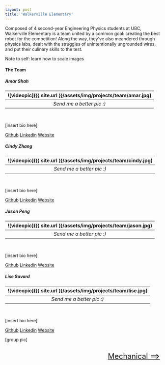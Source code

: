 ```yaml
---
layout: post
title: 'Walkerville Elementary'
---
```


Composed of 4 second-year Engineering Physics students at UBC, Walkerville Elementary is a team united by a common goal: creating the best robot for the competition! Along the way, they've also meandered through physics labs, dealt with the struggles of unintentionally ungrounded wires, and put their culinary skills to the test.

Note to self: learn how to scale images

#### The Team

##### Amar Shah

|![videopic]({{ site.url }}/assets/img/projects/team/amar.jpg)|
|:--:|
|*Send me a better pic :)*|

<br>

[insert bio here]

[Github](#) [Linkedin](#) [Website](#)
<br>

##### Cindy Zhang

|![videopic]({{ site.url }}/assets/img/projects/team/cindy.jpg)|
|:--:|
|*Send me a better pic :)*|

<br>

[insert bio here]

[Github](#) [Linkedin](#) [Website](#)
<br>

##### Jason Peng

|![videopic]({{ site.url }}/assets/img/projects/team/jason.jpg)|
|:--:|
|*Send me a better pic :)*|

<br>

[insert bio here]

[Github](#) [Linkedin](#) [Website](#)
<br>

##### Lise Savard

|![videopic]({{ site.url }}/assets/img/projects/team/lise.jpg)|
|:--:|
|*Send me a better pic :)*|

<br>

[insert bio here]

[Github](#) [Linkedin](#) [Website](#)
<br>

[group pic]

<br>
<div style="text-align: right"> <font size="+2"><a href="https://walkervilleelementary.github.io/mechanical.html">Mechanical ==></a></font> </div>

